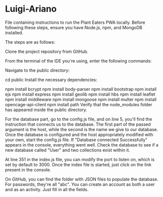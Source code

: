 # Luigi-Ariano
File containing instructions to run the Plant Eaters PWA locally. Before following these steps, ensure you have Node.js, npm, and MongoDB installed.

The steps are as follows:

Clone the project repository from GitHub.

From the terminal of the IDE you're using, enter the following commands:

Navigate to the public directory:

cd public
Install the necessary dependencies:

npm install bcrypt
npm install body-parser
npm install bootstrap
npm install ejs
npm install express
npm install geolib
npm install hbs
npm install leaflet
npm install middleware
npm install mongoose
npm install multer
npm install opencage-api-client
npm install path
Verify that the node_modules folder has appeared inside the public directory.

For the database part, go to the config.js file, and on line 5, you'll find the instruction that connects us to the database. The first part of the passed argument is the host, while the second is the name we give to our database. Once the database is configured and the host appropriately modified with your own, start the config.js file. If "Database connected Successfully" appears in the console, everything went well. Check the database to see if a new database called "User" and two collections exist within it.

At line 351 in the index.js file, you can modify the port to listen on, which is set by default to 3000. Once the index file is started, just click on the link present in the console.

On GitHub, you can find the folder with JSON files to populate the database. For passwords, they're all "abc". You can create an account as both a user and as an activity. Just fill in all the fields.
